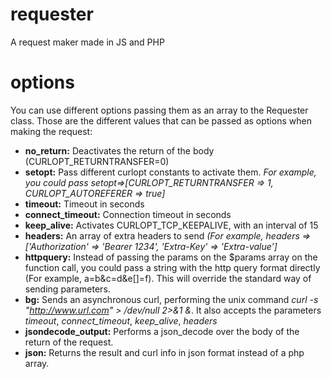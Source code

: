 # requester
A request maker made in JS and PHP

# options
You can use different options passing them as an array to the Requester class. Those are the different values that can be passed as options when making the request:

- **no_return:** Deactivates the return of the body (CURLOPT_RETURNTRANSFER=0)
- **setopt:** Pass different curlopt constants to activate them. *For example, you could pass setopt=>[CURLOPT_RETURNTRANSFER => 1, CURLOPT_AUTOREFERER => true]*
- **timeout:** Timeout in seconds
- **connect_timeout:** Connection timeout in seconds
- **keep_alive:** Activates CURLOPT_TCP_KEEPALIVE, with an interval of 15
- **headers:** An array of extra headers to send *(For example, headers => ['Authorization' => 'Bearer 1234', 'Extra-Key' => 'Extra-value']*
- **httpquery:** Instead of passing the params on the $params array on the function call, you could pass a string with the http query format directly (For example, a=b&c=d&e[]=f). This will override the standard way of sending parameters.
- **bg:** Sends an asynchronous curl, performing the unix command *curl -s "http://www.url.com" > /dev/null 2>&1 &*. It also accepts the parameters *timeout*, *connect_timeout*, *keep_alive*, *headers*
- **jsondecode_output:** Performs a json_decode over the body of the return of the request.
- **json:** Returns the result and curl info in json format instead of a php array.
